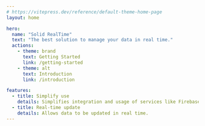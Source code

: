 ```yaml
---
# https://vitepress.dev/reference/default-theme-home-page
layout: home

hero:
  name: "Solid RealTime"
  text: "The best solution to manage your data in real time."
  actions:
    - theme: brand
      text: Getting Started
      link: /getting-started
    - theme: alt
      text: Introduction
      link: /introduction

features:
  - title: Simplify use
    details: Simplifies integration and usage of services like Firebase, Supabase, etc.
  - title: Real-time update
    details: Allows data to be updated in real time.
---
```


